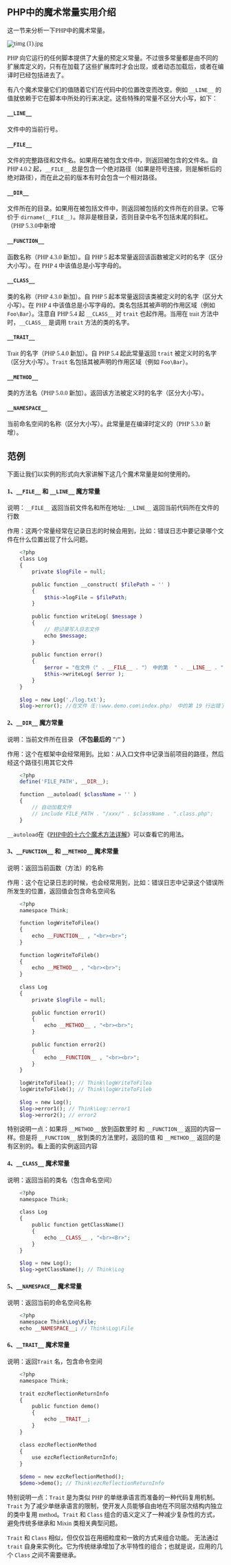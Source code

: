 ## PHP中的魔术常量实用介绍
<font face=微软雅黑>

这一节来分析一下PHP中的魔术常量。

![timg (1).jpg][0]

PHP 向它运行的任何脚本提供了大量的预定义常量。不过很多常量都是由不同的扩展库定义的，只有在加载了这些扩展库时才会出现，或者动态加载后，或者在编译时已经包括进去了。

有八个魔术常量它们的值随着它们在代码中的位置改变而改变。例如 `__LINE__` 的值就依赖于它在脚本中所处的行来决定。这些特殊的常量不区分大小写，如下：

#### `__LINE__` 
文件中的当前行号。

#### `__FILE__` 
文件的完整路径和文件名。如果用在被包含文件中，则返回被包含的文件名。自 PHP 4.0.2 起，`__FILE__` 总是包含一个绝对路径（如果是符号连接，则是解析后的绝对路径），而在此之前的版本有时会包含一个相对路径。

#### `__DIR__` 
文件所在的目录。如果用在被包括文件中，则返回被包括的文件所在的目录。它等价于 `dirname(__FILE__)`。除非是根目录，否则目录中名不包括末尾的斜杠。（PHP 5.3.0中新增

#### `__FUNCTION__` 
函数名称（PHP 4.3.0 新加）。自 PHP 5 起本常量返回该函数被定义时的名字（区分大小写）。在 PHP 4 中该值总是小写字母的。

#### `__CLASS__` 
类的名称（PHP 4.3.0 新加）。自 PHP 5 起本常量返回该类被定义时的名字（区分大小写）。在 PHP 4 中该值总是小写字母的。类名包括其被声明的作用区域（例如 `Foo\Bar`）。注意自 PHP 5.4 起 `__CLASS__` 对 `trait` 也起作用。当用在 trait 方法中时，`__CLASS__` 是调用 `trait` 方法的类的名字。

#### `__TRAIT__` 
Trait 的名字（PHP 5.4.0 新加）。自 PHP 5.4 起此常量返回 `trait` 被定义时的名字（区分大小写）。`Trait` 名包括其被声明的作用区域（例如 `Foo\Bar`）。

#### `__METHOD__` 
类的方法名（PHP 5.0.0 新加）。返回该方法被定义时的名字（区分大小写）。

#### `__NAMESPACE__` 
当前命名空间的名称（区分大小写）。此常量是在编译时定义的（PHP 5.3.0 新增）。

## 范例

下面让我们以实例的形式向大家讲解下这几个魔术常量是如何使用的。

#### 1、`__FILE__` 和 `__LINE__` 魔方常量

说明：`__FILE__` 返回当前文件名和所在地址; `__LINE__` 返回当前代码所在文件的行数

作用：这两个常量经常在记录日志的时候会用到，比如：错误日志中要记录哪个文件在什么位置出现了什么问题。

```php
    <?php
    class Log
    {
        private $logFile = null;
    
        public function __construct( $filePath = '' )
        {
            $this->logFile = $filePath;
        }
    
        public function writeLog( $message )
        {
            // 把记录写入日志文件
            echo $message;
        }
    
        public function error()
        {
            $error = "在文件（" . __FILE__ . "） 中的第  " . __LINE__ . " 行出错了";
            $this->writeLog( $error );
        }
    }
    
    $log = new Log('./log.txt');
    $log->error(); //在文件（E:\www.demo.com\index.php） 中的第 19 行出错了
```

#### 2、`__DIR__` 魔方常量

说明：当前文件所在目录 **（不包最后的 "/" ）**

作用：这个在框架中会经常用到。比如：从入口文件中记录当前项目的路径，然后经这个路径引用其它文件

```php
    <?php
    define('FILE_PATH', __DIR__);
    
    function __autoload( $className = '' )
    {
        // 自动加载文件
        // include FILE_PATH . "/xxx/" . $className . ".class.php";
    }
```

`__autoload`在《[PHP中的十六个魔术方法详解][1]》可以查看它的用法。

#### 3、`__FUNCTION__` 和 `__METHOD__` 魔术常量

说明：返回当前函数（方法）的名称

作用：这个在记录日志的时候，也会经常用到，比如：错误日志中记录这个错误所所发生的位置，返回值会包含命名空间名

```php
    <?php
    namespace Think;
    
    function logWriteToFilea()
    {
        echo __FUNCTION__ , "<br><br>";
    }
    
    function logWriteToFileb()
    {
        echo __METHOD__ , "<br><br>";
    }
    
    class Log
    {
        private $logFile = null;
    
        public function error1()
        {
            echo __METHOD__ , "<br><br>";
        }
    
        public function error2()
        {
            echo __FUNCTION__ , "<br><br>";
        }
    }
    
    logWriteToFilea(); // Think\logWriteToFilea
    logWriteToFileb(); // Think\logWriteToFileb
    
    $log = new Log();
    $log->error1(); // Think\Log::error1
    $log->error2(); // error2
```

特别说明一点：如果将 `__METHOD__` 放到函数里时 和 `__FUNCTION__` 返回的内容一样。但是将 `__FUNCTION__` 放到类的方法里时，返回的值 和 `__METHOD__` 返回的是有区别的。看上面的实例返回内容

#### 4、`__CLASS__` 魔术常量

说明：返回当前的类名（包含命名空间）

```php
    <?php
    namespace Think;
    
    class Log
    {
        public function getClassName()
        {
            echo __CLASS__ , "<br><Br>";
        }
    }
    
    $log = new Log();
    $log->getClassName(); // Think\Log
```

#### 5、`__NAMESPACE__` 魔术常量

说明：返回当前的命名空间名称

```php
    <?php
    namespace Think\Log\File;
    echo __NAMESPACE__; // Think\Log\File
```

#### 6、`__TRAIT__` 魔术常量

说明：返回`Trait` 名，包含命令空间

```php
    <?php
    namespace Think;
    
    trait ezcReflectionReturnInfo 
    {
        public function demo()
        {
            echo __TRAIT__;
        }
    }
    
    class ezcReflectionMethod
    {
        use ezcReflectionReturnInfo;
    }
    
    $demo = new ezcReflectionMethod();
    $demo->demo(); // Think\ezcReflectionReturnInfo
```

特别说明一点：`Trait` 是为类似 PHP 的单继承语言而准备的一种代码复用机制。`Trait` 为了减少单继承语言的限制，使开发人员能够自由地在不同层次结构内独立的类中复用 method。`Trait` 和 `Class` 组合的语义定义了一种减少复杂性的方式，避免传统多继承和 Mixin 类相关典型问题。

`Trait` 和 `Class` 相似，但仅仅旨在用细粒度和一致的方式来组合功能。 无法通过 `trait` 自身来实例化。它为传统继承增加了水平特性的组合；也就是说，应用的几个 `Class` 之间不需要继承。

</font>

[0]: ./img/1482114441227665.jpg
[1]: http://www.yduba.com/Index/shows/arid/52.html